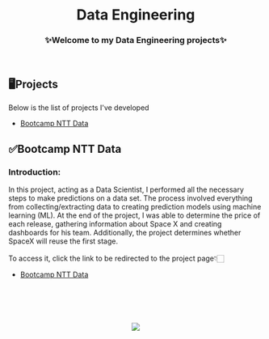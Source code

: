 <h1 align="center">Data Engineering</h1>

<h3 align="center">✨Welcome to my Data Engineering projects✨</h2>
</br>

## 🖥️Projects
Below is the list of projects I've developed

- [Bootcamp NTT Data](#bootcamp-ntt-data)

## ✅Bootcamp NTT Data
### Introduction:
In this project, acting as a Data Scientist, I performed all the necessary steps to make predictions on a data set. The process involved everything from collecting/extracting data to creating prediction models using machine learning (ML). At the end of the project, I was able to determine the price of each release, gathering information about Space X and creating dashboards for his team. Additionally, the project determines whether SpaceX will reuse the first stage.
</br>
</br>
To access it, click the link to be redirected to the project page👇🏻
- [Bootcamp NTT Data](https://github.com/gut0oliveira/Data-Engineering/tree/main/Bootcamp%20NTT%20Data)
</br>
</br>
<h1 align="center">
  <img src="https://readme-typing-svg.herokuapp.com?font=Chakra+Petch&size=28&duration=2500&pause=200&color=2800F7&center=true&width=800&lines=Thanks+for+your+attention!;" />
</h1>
